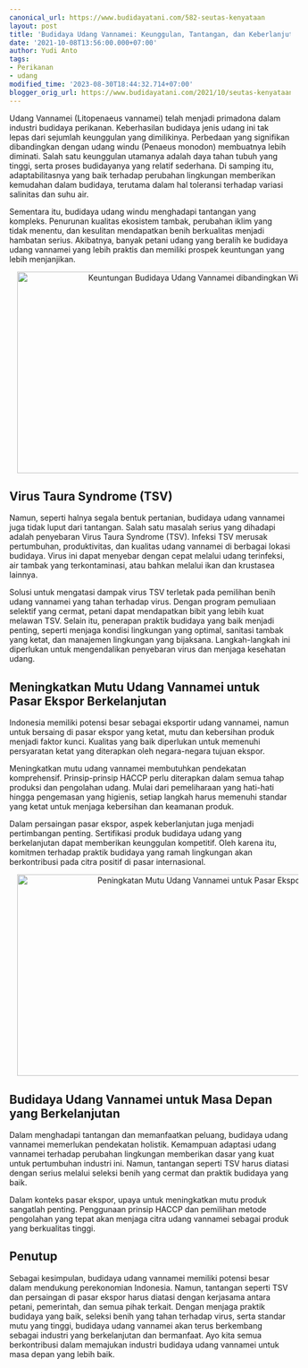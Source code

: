 ```yaml
---
canonical_url: https://www.budidayatani.com/582-seutas-kenyataan
layout: post
title: 'Budidaya Udang Vannamei: Keunggulan, Tantangan, dan Keberlanjutan'
date: '2021-10-08T13:56:00.000+07:00'
author: Yudi Anto
tags:
- Perikanan
- udang
modified_time: '2023-08-30T18:44:32.714+07:00'
blogger_orig_url: https://www.budidayatani.com/2021/10/seutas-kenyataan-dan-harapan-di-pundak.html
---
```


<p>Udang Vannamei (Litopenaeus vannamei) telah menjadi primadona dalam industri budidaya perikanan. Keberhasilan budidaya jenis udang ini tak lepas dari sejumlah keunggulan yang dimilikinya. Perbedaan yang signifikan dibandingkan dengan udang windu (Penaeus monodon) membuatnya lebih diminati. Salah satu keunggulan utamanya adalah daya tahan tubuh yang tinggi, serta proses budidayanya yang relatif sederhana. Di samping itu, adaptabilitasnya yang baik terhadap perubahan lingkungan memberikan kemudahan dalam budidaya, terutama dalam hal toleransi terhadap variasi salinitas dan suhu air.</p><p>Sementara itu, budidaya udang windu menghadapi tantangan yang kompleks. Penurunan kualitas ekosistem tambak, perubahan iklim yang tidak menentu, dan kesulitan mendapatkan benih berkualitas menjadi hambatan serius. Akibatnya, banyak petani udang yang beralih ke budidaya udang vannamei yang lebih praktis dan memiliki prospek keuntungan yang lebih menjanjikan.</p><div class="separator" style="clear: both; text-align: center;"><a href="https://blogger.googleusercontent.com/img/b/R29vZ2xl/AVvXsEjzAzDFW_X1cbhxQsbhMcYYwilSZcyB_mVEZJ-9qwyCvgj8Y_kCvmDvQn4a_oDU1tZkthc8ayuSwF8hPGttReYckPXMm55g46xPjEI4RdG2xxcl3h0SWeAxKZLU5j3wuLO5ReQyo8FtWsfbIUB20A8dmp72Jdl29QloWjvfruAMcdwKgSoJrDt97vAV3_r4/s2133/Vannamei1_2.jpg" imageanchor="1" style="margin-left: 1em; margin-right: 1em;"><img alt="Keuntungan Budidaya Udang Vannamei dibandingkan Windu" border="0" data-original-height="1200" data-original-width="2133" height="360" src="https://blogger.googleusercontent.com/img/b/R29vZ2xl/AVvXsEjzAzDFW_X1cbhxQsbhMcYYwilSZcyB_mVEZJ-9qwyCvgj8Y_kCvmDvQn4a_oDU1tZkthc8ayuSwF8hPGttReYckPXMm55g46xPjEI4RdG2xxcl3h0SWeAxKZLU5j3wuLO5ReQyo8FtWsfbIUB20A8dmp72Jdl29QloWjvfruAMcdwKgSoJrDt97vAV3_r4/w640-h360/Vannamei1_2.jpg" title="Kualitas Benih Udang dalam Budidaya Vannamei" width="640" /></a></div><h2>Virus Taura Syndrome (TSV)</h2><p>Namun, seperti halnya segala bentuk pertanian, budidaya udang vannamei juga tidak luput dari tantangan. Salah satu masalah serius yang dihadapi adalah penyebaran Virus Taura Syndrome (TSV). Infeksi TSV merusak pertumbuhan, produktivitas, dan kualitas udang vannamei di berbagai lokasi budidaya. Virus ini dapat menyebar dengan cepat melalui udang terinfeksi, air tambak yang terkontaminasi, atau bahkan melalui ikan dan krustasea lainnya.</p><p>Solusi untuk mengatasi dampak virus TSV terletak pada pemilihan benih udang vannamei yang tahan terhadap virus. Dengan program pemuliaan selektif yang cermat, petani dapat mendapatkan bibit yang lebih kuat melawan TSV. Selain itu, penerapan praktik budidaya yang baik menjadi penting, seperti menjaga kondisi lingkungan yang optimal, sanitasi tambak yang ketat, dan manajemen lingkungan yang bijaksana. Langkah-langkah ini diperlukan untuk mengendalikan penyebaran virus dan menjaga kesehatan udang.</p><h2>Meningkatkan Mutu Udang Vannamei untuk Pasar Ekspor Berkelanjutan</h2><p>Indonesia memiliki potensi besar sebagai eksportir udang vannamei, namun untuk bersaing di pasar ekspor yang ketat, mutu dan kebersihan produk menjadi faktor kunci. Kualitas yang baik diperlukan untuk memenuhi persyaratan ketat yang diterapkan oleh negara-negara tujuan ekspor.</p><p>Meningkatkan mutu udang vannamei membutuhkan pendekatan komprehensif. Prinsip-prinsip HACCP perlu diterapkan dalam semua tahap produksi dan pengolahan udang. Mulai dari pemeliharaan yang hati-hati hingga pengemasan yang higienis, setiap langkah harus memenuhi standar yang ketat untuk menjaga kebersihan dan keamanan produk.</p><p>Dalam persaingan pasar ekspor, aspek keberlanjutan juga menjadi pertimbangan penting. Sertifikasi produk budidaya udang yang berkelanjutan dapat memberikan keunggulan kompetitif. Oleh karena itu, komitmen terhadap praktik budidaya yang ramah lingkungan akan berkontribusi pada citra positif di pasar internasional.</p><div class="separator" style="clear: both; text-align: center;"><a href="https://blogger.googleusercontent.com/img/b/R29vZ2xl/AVvXsEgm2zo2V66nBSsccS3bzE_CyjjYmFZqbaSasx2mSniiby0FdSS0TbaXnGoHShPOCLUGDL3q8z0-CUs1hEXxvZifDRGhaU-nfjOjNqh68nLTD0iUWG9wHW23amv1szzeGganO1PN2gxRCPxR4B2QVXGDa8YgoMhPGpFFfV3Q7fxZthf9NGWHhLIAnjXDTb-j/s2133/Vannamei_2.jpg" imageanchor="1" style="margin-left: 1em; margin-right: 1em;"><img alt="Peningkatan Mutu Udang Vannamei untuk Pasar Ekspor" border="0" data-original-height="1200" data-original-width="2133" height="360" src="https://blogger.googleusercontent.com/img/b/R29vZ2xl/AVvXsEgm2zo2V66nBSsccS3bzE_CyjjYmFZqbaSasx2mSniiby0FdSS0TbaXnGoHShPOCLUGDL3q8z0-CUs1hEXxvZifDRGhaU-nfjOjNqh68nLTD0iUWG9wHW23amv1szzeGganO1PN2gxRCPxR4B2QVXGDa8YgoMhPGpFFfV3Q7fxZthf9NGWHhLIAnjXDTb-j/w640-h360/Vannamei_2.jpg" title="Praktik Budidaya Terbaik untuk Udang Vannamei" width="640" /></a></div><h2>Budidaya Udang Vannamei untuk Masa Depan yang Berkelanjutan</h2><p>Dalam menghadapi tantangan dan memanfaatkan peluang, budidaya udang vannamei memerlukan pendekatan holistik. Kemampuan adaptasi udang vannamei terhadap perubahan lingkungan memberikan dasar yang kuat untuk pertumbuhan industri ini. Namun, tantangan seperti TSV harus diatasi dengan serius melalui seleksi benih yang cermat dan praktik budidaya yang baik.</p><p>Dalam konteks pasar ekspor, upaya untuk meningkatkan mutu produk sangatlah penting. Penggunaan prinsip HACCP dan pemilihan metode pengolahan yang tepat akan menjaga citra udang vannamei sebagai produk yang berkualitas tinggi.</p><h2>Penutup</h2><p>Sebagai kesimpulan, budidaya udang vannamei memiliki potensi besar dalam mendukung perekonomian Indonesia. Namun, tantangan seperti TSV dan persaingan di pasar ekspor harus diatasi dengan kerjasama antara petani, pemerintah, dan semua pihak terkait. Dengan menjaga praktik budidaya yang baik, seleksi benih yang tahan terhadap virus, serta standar mutu yang tinggi, budidaya udang vannamei akan terus berkembang sebagai industri yang berkelanjutan dan bermanfaat. Ayo kita semua berkontribusi dalam memajukan industri budidaya udang vannamei untuk masa depan yang lebih baik.</p>